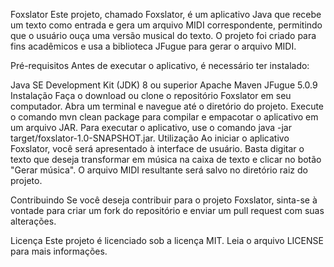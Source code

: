 Foxslator
Este projeto, chamado Foxslator, é um aplicativo Java que recebe um texto como entrada e gera um arquivo MIDI correspondente, permitindo que o usuário ouça uma versão musical do texto. O projeto foi criado para fins acadêmicos e usa a biblioteca JFugue para gerar o arquivo MIDI.

Pré-requisitos
Antes de executar o aplicativo, é necessário ter instalado:

Java SE Development Kit (JDK) 8 ou superior
Apache Maven
JFugue 5.0.9
Instalação
Faça o download ou clone o repositório Foxslator em seu computador.
Abra um terminal e navegue até o diretório do projeto.
Execute o comando mvn clean package para compilar e empacotar o aplicativo em um arquivo JAR.
Para executar o aplicativo, use o comando java -jar target/foxslator-1.0-SNAPSHOT.jar.
Utilização
Ao iniciar o aplicativo Foxslator, você será apresentado à interface de usuário. Basta digitar o texto que deseja transformar em música na caixa de texto e clicar no botão "Gerar música". O arquivo MIDI resultante será salvo no diretório raiz do projeto.

Contribuindo
Se você deseja contribuir para o projeto Foxslator, sinta-se à vontade para criar um fork do repositório e enviar um pull request com suas alterações.

Licença
Este projeto é licenciado sob a licença MIT. Leia o arquivo LICENSE para mais informações.
